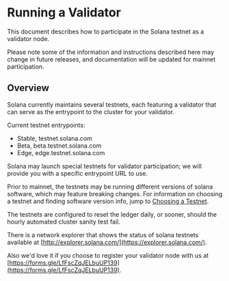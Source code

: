 # Running a Validator

This document describes how to participate in the Solana testnet as a validator
node.

Please note some of the information and instructions described here may change
in future releases, and documentation will be updated for mainnet participation.

## Overview

Solana currently maintains several testnets, each featuring a validator that can
serve as the entrypoint to the cluster for your validator.

Current testnet entrypoints:

* Stable, testnet.solana.com
* Beta, beta.testnet.solana.com
* Edge, edge.testnet.solana.com

Solana may launch special testnets for validator participation; we will provide
you with a specific entrypoint URL to use.

Prior to mainnet, the testnets may be running different versions of solana
software, which may feature breaking changes. For information on choosing a
testnet and finding software version info, jump to [Choosing a Testnet](validator-testnet.md).

The testnets are configured to reset the ledger daily, or sooner, should the
hourly automated cluster sanity test fail.

There is a network explorer that shows the status of solana testnets available
at [http://explorer.solana.com/](https://explorer.solana.com/).

Also we'd love it if you choose to register your validator node with us at
[https://forms.gle/LfFscZqJELbuUP139](https://forms.gle/LfFscZqJELbuUP139).
